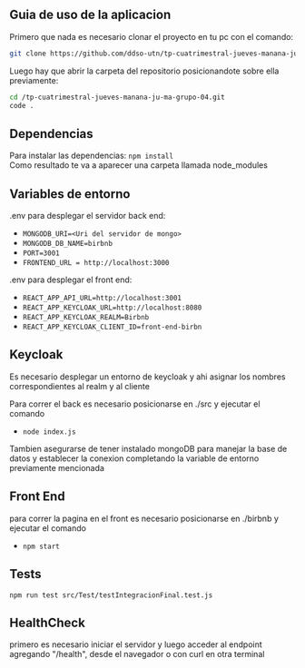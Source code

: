 ## Guia de uso de la aplicacion
Primero que nada es necesario clonar el proyecto en tu pc con el comando:
```bash
git clone https://github.com/ddso-utn/tp-cuatrimestral-jueves-manana-ju-ma-grupo-04.git
``` 
Luego hay que abrir la carpeta del repositorio posicionandote sobre ella previamente:
```bash
cd /tp-cuatrimestral-jueves-manana-ju-ma-grupo-04.git
code .
``` 

## Dependencias
Para instalar las dependencias:
`npm install`<br>
Como resultado te va a aparecer una carpeta llamada node_modules 

## Variables de entorno
.env para desplegar el servidor back end:
- `MONGODB_URI=<Uri del servidor de mongo>`
- `MONGODB_DB_NAME=birbnb`
- `PORT=3001`
- `FRONTEND_URL = http://localhost:3000`

.env para desplegar el front end:
  - `REACT_APP_API_URL=http://localhost:3001`
  - `REACT_APP_KEYCLOAK_URL=http://localhost:8080`
  - `REACT_APP_KEYCLOAK_REALM=Birbnb`
  - `REACT_APP_KEYCLOAK_CLIENT_ID=front-end-birbn`

## Keycloak
Es necesario desplegar un entorno de keycloak y ahi asignar los nombres correspondientes al realm y al cliente


Para correr el back es necesario posicionarse en ./src y ejecutar el comando
- `node index.js`  
  
Tambien asegurarse de tener instalado mongoDB para manejar la base de datos y establecer la conexion completando la variable de entorno previamente mencionada


## Front End
para correr la pagina en el front es necesario posicionarse en ./birbnb y ejecutar el comando
- `npm start`

## Tests
`npm run test src/Test/testIntegracionFinal.test.js`

## HealthCheck
primero es necesario iniciar el servidor y luego acceder al endpoint agregando "/health", desde el navegador o con curl en otra terminal
